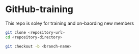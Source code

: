 # GitHub-training
This repo is soley for training and on-baording new members


```bash
git clone <repository-url>
cd <repository-directory>
```

```bash
git checkout -b <branch-name>
```
